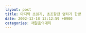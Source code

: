 ```yaml
---
layout: post
title: 마지막 초읽기, 초조할땐 옆차기 한방
date: 2002-12-18 13:12:59 +0900
categories: 깨달음의대화
---
```

